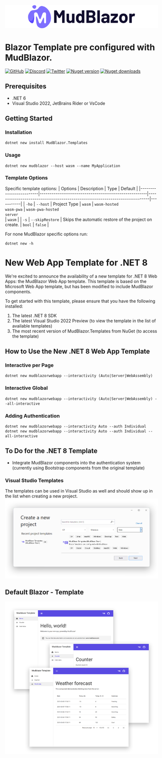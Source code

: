 # ![MudBlazor](content/MudBlazor-GitHub-NoBg.png)
# Blazor Template pre configured with MudBlazor.

[![GitHub](https://img.shields.io/github/license/garderoben/mudblazor?color=%23594ae2&style=flat-square)](https://github.com/Garderoben/MudBlazor.Templates/blob/master/LICENSE)
[![Discord](https://img.shields.io/discord/786656789310865418?color=%237289da&label=Discord&logo=discord&logoColor=%237289da&style=flat-square)](https://discord.gg/mudblazor)
[![Twitter](https://img.shields.io/twitter/follow/MudBlazor?color=1DA1F2&label=Twitter&logo=Twitter&style=flat-square)](https://twitter.com/MudBlazor)
[![Nuget version](https://img.shields.io/nuget/v/MudBlazor.Templates?color=ff4081&label=nuget%20version&logo=nuget&style=flat-square)](https://www.nuget.org/packages/MudBlazor.Templates/)
[![Nuget downloads](https://img.shields.io/nuget/dt/MudBlazor.Templates?color=ff4081&label=nuget%20downloads&logo=nuget&style=flat-square)](https://www.nuget.org/packages/MudBlazor.Templates/)

## Prerequisites

- .NET 6
- Visual Studio 2022, JetBrains Rider or VsCode 

## Getting Started
### Installation
```
dotnet new install MudBlazor.Templates
```
### Usage
```
dotnet new mudblazor --host wasm --name MyApplication
```
### Template Options
Specific template options:
| Options                 | Description                                           | Type                                                                         | Default   |
|-------------------------|-------------------------------------------------------|------------------------------------------------------------------------------|-----------|
| `-ho` \| `--host`       | Project Type                                          | `wasm` \| `wasm-hosted`<br> `wasm-pwa` \| `wasm-pwa-hosted`<br> `server`<br> | `wasm`    |
| `-s` \| `--skipRestore` | Skips the automatic restore of the project on create. | `bool`                                                                       | `false`   |

For none MudBlazor specific options run:
```
dotnet new -h
```

# New Web App Template for .NET 8

We're excited to announce the availability of a new template for .NET 8 Web Apps: the MudBlazor Web App template. This template is based on the Microsoft Web App template, but has been modified to include MudBlazor components.

To get started with this template, please ensure that you have the following installed:

1. The latest .NET 8 SDK
2. The latest Visual Studio 2022 Preview (to view the template in the list of available templates)
3. The most recent version of MudBlazor.Templates from NuGet (to access the template)

## How to Use the New .NET 8 Web App Template

### Interactive per Page
```
dotnet new mudblazorwebapp --interactivity (Auto|Server|WebAssembly)
```

### Interactive Global
```
dotnet new mudblazorwebapp --interactivity (Auto|Server|WebAssembly) --all-interactive
```

### Adding Authentication
```
dotnet new mudblazorwebapp --interactivity Auto --auth Individual
dotnet new mudblazorwebapp --interactivity Auto --auth Individual --all-interactive
```

## To Do for the .NET 8 Template

- Integrate MudBlazor components into the authentication system (currently using Bootstrap components from the original template)

### Visual Studio Templates
The templates can be used in Visual Studio as well and should show up in the list when creating a new project.
![VisualStudioTemplate](content/visual-studio-template.png)

## Default Blazor - Template
![DefaultBlazorTemplate](content/DefaultBlazorTemplate.png)
